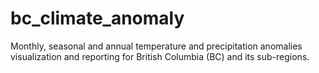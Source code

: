 # bc_climate_anomaly
Monthly, seasonal and annual temperature and precipitation anomalies visualization and reporting for British Columbia (BC) and its sub-regions.
